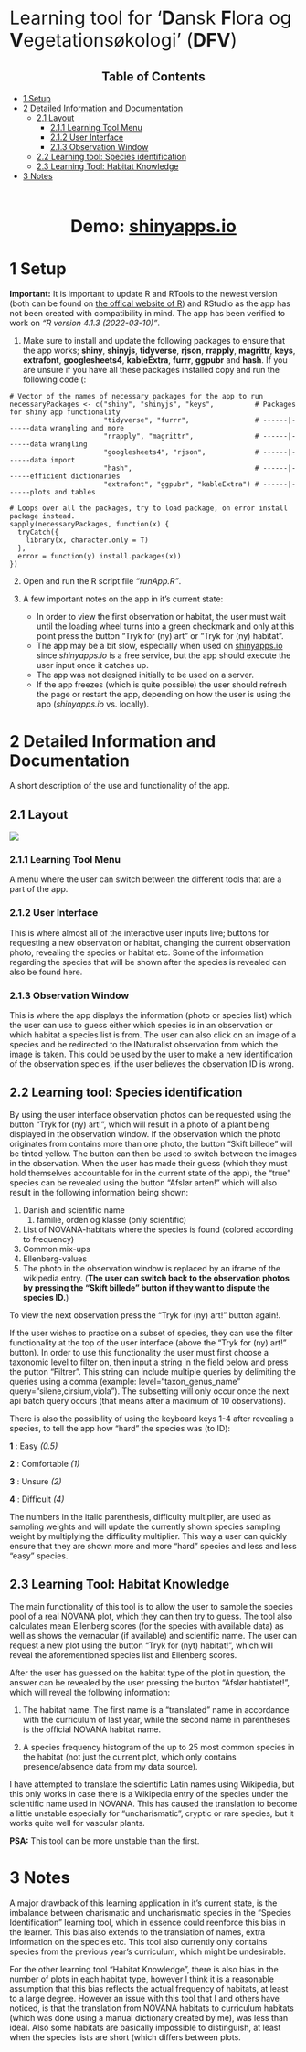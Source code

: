 <p style='font-size: 32px;'>
Learning tool for ‘<b>D</b>ansk <b>F</b>lora og
<b>V</b>egetationsøkologi’ (<b>DFV</b>)
<p>
<center>
<h2>
Table of Contents
</h2>
</center>

-   <a href="#1-setup" id="toc-1-setup">1 Setup</a>
-   <a href="#2-detailed-information-and-documentation"
    id="toc-2-detailed-information-and-documentation">2 Detailed Information
    and Documentation</a>
    -   <a href="#21-layout" id="toc-21-layout">2.1 Layout</a>
        -   <a href="#211-learning-tool-menu" id="toc-211-learning-tool-menu">2.1.1
            Learning Tool Menu</a>
        -   <a href="#212-user-interface" id="toc-212-user-interface">2.1.2 User
            Interface</a>
        -   <a href="#213-observation-window" id="toc-213-observation-window">2.1.3
            Observation Window</a>
    -   <a href="#22-learning-tool-species-identification"
        id="toc-22-learning-tool-species-identification">2.2 Learning tool:
        Species identification</a>
    -   <a href="#23-learning-tool-habitat-knowledge"
        id="toc-23-learning-tool-habitat-knowledge">2.3 Learning Tool: Habitat
        Knowledge</a>
-   <a href="#3-notes" id="toc-3-notes">3 Notes</a>

<br>

<center>

<div style="font-size: 30px; font-weight: bold;">

Demo:
[shinyapps.io](https://asvenning.shinyapps.io/lringsredskab_-_dansk_flora_og_vegetationskologi/?_ga=2.117524928.852255328.1662635286-946788904.1657455478)

</div>

</center>

# 1 Setup

**Important:** It is important to update R and RTools to the newest
version (both can be found on [the offical website of
R](https://www.r-project.org/)) and RStudio as the app has not been
created with compatibility in mind. The app has been verified to work on
*“R version 4.1.3 (2022-03-10)”*.

1)  Make sure to install and update the following packages to ensure
    that the app works; **shiny**, **shinyjs**, **tidyverse**,
    **rjson**, **rrapply**, **magrittr**, **keys**, **extrafont**,
    **googlesheets4**, **kableExtra**, **furrr**, **ggpubr** and
    **hash**. If you are unsure if you have all these packages installed
    copy and run the following code (:

<!-- -->

    # Vector of the names of necessary packages for the app to run
    necessaryPackages <- c("shiny", "shinyjs", "keys",          # Packages for shiny app functionality
                           "tidyverse", "furrr",                # ------|------data wrangling and more 
                           "rrapply", "magrittr",               # ------|------data wrangling
                           "googlesheets4", "rjson",            # ------|------data import
                           "hash",                              # ------|------efficient dictionaries
                           "extrafont", "ggpubr", "kableExtra") # ------|------plots and tables

    # Loops over all the packages, try to load package, on error install package instead.
    sapply(necessaryPackages, function(x) {
      tryCatch({
        library(x, character.only = T)
      },
      error = function(y) install.packages(x))
    })

2)  Open and run the R script file *“runApp.R”*.

3)  A few important notes on the app in it’s current state:

    -   In order to view the first observation or habitat, the user must
        wait until the loading wheel turns into a green checkmark and
        only at this point press the button “Tryk for (ny) art” or “Tryk
        for (ny) habitat”.
    -   The app may be a bit slow, especially when used on
        [shinyapps.io](https://asvenning.shinyapps.io/lringsredskab_-_dansk_flora_og_vegetationskologi/?_ga=2.117524928.852255328.1662635286-946788904.1657455478)
        since *shinyapps.io* is a free service, but the app should
        execute the user input once it catches up.
    -   The app was not designed initially to be used on a server.
    -   If the app freezes (which is quite possible) the user should
        refresh the page or restart the app, depending on how the user
        is using the app (*shinyapps.io* vs. locally).

# 2 Detailed Information and Documentation

A short description of the use and functionality of the app.

## 2.1 Layout

![](https://github.com/asgersvenning/Dansk-Flora-App/blob/759de68c860626c314a722cbdf220a8d9dd675eb/readme%20images/appLayout.jpg?raw=true)

### 2.1.1 Learning Tool Menu

A menu where the user can switch between the different tools that are a
part of the app.

### 2.1.2 User Interface

This is where almost all of the interactive user inputs live; buttons
for requesting a new observation or habitat, changing the current
observation photo, revealing the species or habitat etc. Some of the
information regarding the species that will be shown after the species
is revealed can also be found here.

### 2.1.3 Observation Window

This is where the app displays the information (photo or species list)
which the user can use to guess either which species is in an
observation or which habitat a species list is from. The user can also
click on an image of a species and be redirected to the INaturalist
observation from which the image is taken. This could be used by the
user to make a new identification of the observation species, if the
user believes the observation ID is wrong.

## 2.2 Learning tool: Species identification

By using the user interface observation photos can be requested using
the button “Tryk for (ny) art!”, which will result in a photo of a plant
being displayed in the observation window. If the observation which the
photo originates from contains more than one photo, the button “Skift
billede” will be tinted yellow. The button can then be used to switch
between the images in the observation. When the user has made their
guess (which they must hold themselves accountable for in the current
state of the app), the “true” species can be revealed using the button
“Afslør arten!” which will also result in the following information
being shown:

1)  Danish and scientific name
    1.  familie, orden og klasse (only scientific)
2)  List of NOVANA-habitats where the species is found (colored
    according to frequency)
3)  Common mix-ups
4)  Ellenberg-values
5)  The photo in the observation window is replaced by an iframe of the
    wikipedia entry. (**The user can switch back to the observation
    photos by pressing the “Skift billede” button if they want to
    dispute the species ID.**)

To view the next observation press the “Tryk for (ny) art!” button
again!.

If the user wishes to practice on a subset of species, they can use the
filter functionality at the top of the user interface (above the “Tryk
for (ny) art!” button). In order to use this functionality the user must
first choose a taxonomic level to filter on, then input a string in the
field below and press the putton “Filtrer”. This string can include
multiple queries by delimiting the queries using a comma (example:
level=“taxon_genus_name” query=“silene,cirsium,viola”). The subsetting
will only occur once the next api batch query occurs (that means after a
maximum of 10 observations).

There is also the possibility of using the keyboard keys 1-4 after
revealing a species, to tell the app how “hard” the species was (to ID):

**1** : Easy *(0.5)*

**2** : Comfortable *(1)*

**3** : Unsure *(2)*

**4** : Difficult *(4)*

The numbers in the italic parenthesis, difficulty multiplier, are used
as sampling weights and will update the currently shown species sampling
weight by multiplying the difficulity multiplier. This way a user can
quickly ensure that they are shown more and more “hard” species and less
and less “easy” species.

## 2.3 Learning Tool: Habitat Knowledge

The main functionality of this tool is to allow the user to sample the
species pool of a real NOVANA plot, which they can then try to guess.
The tool also calculates mean Ellenberg scores (for the species with
available data) as well as shows the vernacular (if available) and
scientific name. The user can request a new plot using the button “Tryk
for (nyt) habitat!”, which will reveal the aforementioned species list
and Ellenberg scores.

After the user has guessed on the habitat type of the plot in question,
the answer can be revealed by the user pressing the button “Afslør
habtiatet!”, which will reveal the following information:

1)  The habitat name. The first name is a “translated” name in
    accordance with the curriculum of last year, while the second name
    in parentheses is the official NOVANA habitat name.

2)  A species frequency histogram of the up to 25 most common species in
    the habitat (not just the current plot, which only contains
    presence/absence data from my data source).

I have attempted to translate the scientific Latin names using
Wikipedia, but this only works in case there is a Wikipedia entry of the
species under the scientific name used in NOVANA. This has caused the
translation to become a little unstable especially for “uncharismatic”,
cryptic or rare species, but it works quite well for vascular plants.

**PSA:** This tool can be more unstable than the first.

# 3 Notes

A major drawback of this learning application in it’s current state, is
the imbalance between charismatic and uncharismatic species in the
“Species Identification” learning tool, which in essence could reenforce
this bias in the learner. This bias also extends to the translation of
names, extra information on the species etc. This tool also currently
only contains species from the previous year’s curriculum, which might
be undesirable.

For the other learning tool “Habitat Knowledge”, there is also bias in
the number of plots in each habitat type, however I think it is a
reasonable assumption that this bias reflects the actual frequency of
habitats, at least to a large degree. However an issue with this tool
that I and others have noticed, is that the translation from NOVANA
habitats to curriculum habitats (which was done using a manual
dictionary created by me), was less than ideal. Also some habitats are
basically impossible to distinguish, at least when the species lists are
short (which differs between plots.
